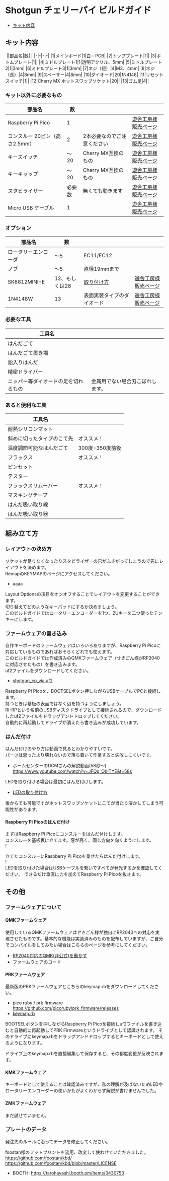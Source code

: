 # Shotgun チェリーパイ ビルドガイド
- [キット内容](#キット内容)

## キット内容
![]()
||部品名|数| |
|-|-|-|-|
|1|メインボード|1|白・PCB|
|2|トッププレート|1||
|3|ボトムプレート|1||
|4|ミドルプレート1|1|透明アクリル、5mm|
|5|ミドルプレート2|1|3mm|
|6|ミドルプレート3|1|3mm|
|7|ネジ（短）|4|M2、4mm|
|8|ネジ（長）|4|8mm|
|9|スペーサー|4|8mm|
|10|ダイオード|20|1N4148|
|11|リセットスイッチ|1||
|12|Cherry MX ホットスワップソケット|20||
|13|ゴム足|4||

### キット以外に必要なもの
|部品名|数|||
|-|-|-|-|
|Raspberry Pi Pico|1||[遊舎工房様販売ページ](https://shop.yushakobo.jp/products/raspberry-pi-pico)|
|コンスルー 20ピン（高さ2.5mm）|2|2本必要なのでご注意ください|[遊舎工房様販売ページ](https://shop.yushakobo.jp/products/31?variant=40815840067745)|
|キースイッチ|～20|Cherry MX互換のもの|[遊舎工房様販売ページ](https://shop.yushakobo.jp/collections/all-switches/cherry-mx-%E4%BA%92%E6%8F%9B-%E3%82%B9%E3%82%A4%E3%83%83%E3%83%81)|
|キーキャップ|～20|Cherry MX互換のもの|[遊舎工房様販売ページ](https://shop.yushakobo.jp/collections/keycaps/cherry-mx-%E4%BA%92%E6%8F%9B-%E3%82%AD%E3%83%BC%E3%82%AD%E3%83%A3%E3%83%83%E3%83%97)|
|スタビライザー|必要数|無くても動きます|[遊舎工房様販売ページ](https://shop.yushakobo.jp/collections/all-keyboard-parts/Stabilizer)|
|Micro USB ケーブル|1||[遊舎工房様販売ページ](https://shop.yushakobo.jp/products/usb-cable-micro-b-0-8m)|

### オプション
|部品名|数|||
|-|-|-|-|
|ロータリーエンコーダ|～5|EC11/EC12||
|ノブ|～5|直径19mmまで||
|SK6812MINI-E|12、もしくは28|[取り付け方](led.md)|[遊舎工房様販売ページ](https://shop.yushakobo.jp/products/sk6812mini-e-10)|
|1N4148W|13|表面実装タイプのダイオード|[遊舎工房様販売ページ](https://shop.yushakobo.jp/products/a0800di-02-100)|


### 必要な工具
|工具名| |
|-|-|
|はんだごて||
|はんだごて置き場||
|鉛入りはんだ||
|精密ドライバー||
|ニッパー等ダイオードの足を切れるもの|金属用でない場合刃こぼれします。|

### あると便利な工具
|工具名||
|-|-|
|耐熱シリコンマット||
|斜めに切ったタイプのこて先|オススメ！|
|温度調節可能なはんだごて|300度-350度前後|
|フラックス|オススメ！|
|ピンセット||
|テスター||
|フラックスリムーバー|オススメ！|
|マスキングテープ||
|はんだ吸い取り線||
|はんだ吸い取り器||

## 組み立て方
### レイアウトの決め方  
  
ソケットが足りなくなったりスタビライザーの穴がふさがってしまうので先にレイアウトを決めます。  
RemapのKEYMAPのページにアクセスしてください。  
 - aaaa

Layout Optionsの項目をオンオフすることでレイアウトを変更することができます。   
切り替えてどのようなキーパッドにするか決めましょう。  
このビルドガイドではロータリーエンコーダーを1つ、2Uキーを二つ使ったテンキーにします。

### ファームウェアの書き込み

自作キーボードのファームウェアはいろいろありますが、Raspberry Pi Picoに対応しているものであればおそらくどれでも使えます。  
このビルドガイドでは作成済みのQMKファームウェア（せきごん様がRP2040に対応させたもの）を書き込みます。  
uf2ファイルをダウンロードしてください。  
- [shotgun_cp_via.uf2]()
  
Raspberry Pi Picoを、BOOTSELボタン押しながらUSBケーブルでPCと接続します。  
持つときは基板の表面ではなく辺を持つようにしましょう。  
RI-RPという名前のUSBディスクドライブとして接続されるので、ダウンロードしたuf2ファイルをドラッグアンドドロップしてください。  
自動的に再起動してドライブが消えたら書き込みが成功しています。  

### はんだ付け
はんだ付けのやり方は動画で見るとわかりやすいです。  
パーツは思ったより壊れないので落ち着いて作業すると失敗しにくいです。  
 - ホームセンターのDCMさんの解説動画(58秒～) https://www.youtube.com/watch?v=JFQg_ObITYE&t=58s  
  
LEDを取り付ける場合は最初にはんだ付けします。  
 - [LEDの取り付け方](led.md)  

後からでも可能ですがホットスワップソケットにこてが当たり溶かしてしまう可能性があります。  
  
#### Raspberry Pi Picoのはんだ付け

まずはRaspberry Pi Picoにコンスルーをはんだ付けします。  
コンスルーを基板裏に立てます。窓が高く、同じ方向を向くようにします。  
!  
  
立てたコンスルーにRaspberry Pi Picoを乗せたらはんだ付けします。  
!  
LEDを取り付けた場合はUSBケーブルを繋いですべてが発光するかを確認してください。
できるだけ垂直に力を加えてRaspberry Pi Picoを抜きます。  








## その他
### ファームウェアについて
#### QMKファームウェア
使用しているQMKファームウェアはせきごん様が独自にRP2040への対応を実現させたものです。基本的な機能は実装済みのものを配布していますが、ご自分でコンパイルをしてみたい場合はこちらのページを参考にしてください。
 - [RP2040対応のQMK(非公式)を動かす](https://scrapbox.io/self-made-kbds-ja/RP2040%E5%AF%BE%E5%BF%9C%E3%81%AEQMK(%E9%9D%9E%E5%85%AC%E5%BC%8F)%E3%82%92%E5%8B%95%E3%81%8B%E3%81%99)
 - ファームウェアのコード

#### PRKファームウェア
最新版のPRKファームウェアとこちらのkeymap.rbをダウンロードしてください。
 - pico ruby / prk firmware https://github.com/picoruby/prk_firmware/releases
 - [keymap.rb]()

BOOTSELボタンを押しながらRaspberry Pi Picoを接続しuf2ファイルを書き込むと自動的に再起動してPRK Firmwareというドライブとして認識されます。
そのドライブにkeymap.rbをドラッグアンドドロップするとキーボードとして使えるようになります。

ドライブ上のkeymap.rbを直接編集して保存すると、その都度変更が反映されます。

#### KMKファームウェア
キーボードとして使えることは確認済みですが、私の理解が及ばないためLEDやロータリーエンコーダーの使いかたがよくわからず解説が書けませんでした。

#### ZMKファームウェア
まだ試せていません。

### プレートのデータ

発注先のルールに沿ってデータを修正してください。  


foostan様のフットプリントを流用、改変して使わせていただきました。  
https://github.com/foostan/kbd/  
https://github.com/foostan/kbd/blob/master/LICENSE  

- BOOTH: https://tarohayashi.booth.pm/items/3430753

